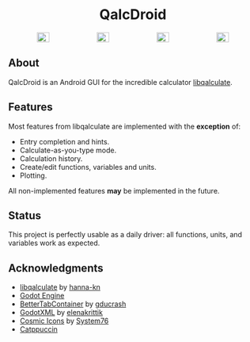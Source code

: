 <h1 align="center">QalcDroid</h1>

<div align="center" style="display: flex; justify-content: center; gap: 2%;">
  <img src="https://i.ibb.co/JyTJhkd/Screenshot-20241104-204148-calculator.png" width="22%" />
  <img src="https://i.ibb.co/dG3TFW5/Screenshot-20241104-204216-calculator.png" width="22%" />
  <img src="https://i.ibb.co/mTZ21n6/Screenshot-20241104-204239-calculator.png" width="22%" />
  <img src="https://i.ibb.co/4d0GSMg/Screenshot-20241104-204254-calculator.png" width="22%" />
</div>

## About

QalcDroid is an Android GUI for the incredible calculator
[libqalculate](https://github.com/Qalculate/libqalculate).

## Features

Most features from libqalculate are implemented with the **exception** of:
 - Entry completion and hints.
 - Calculate-as-you-type mode.
 - Calculation history.
 - Create/edit functions, variables and units.
 - Plotting.

All non-implemented features **may** be implemented in the future.

## Status

This project is perfectly usable as a daily driver: all functions, units, 
and variables work as expected.

## Acknowledgments
 - [libqalculate](https://github.com/Qalculate/libqalculate) by [hanna-kn](https://github.com/hanna-kn)
 - [Godot Engine](https://godotengine.org/)
 - [BetterTabContainer](https://github.com/gducrash/BetterTabContainer/tree/4.0) by [gducrash](https://github.com/gducrash)
 - [GodotXML](https://github.com/elenakrittik/GodotXML) by [elenakrittik](https://github.com/elenakrittik)
 - [Cosmic Icons](http://github.com/pop-os/cosmic-icons) by [System76](http://system76.com/)
 - [Catppuccin](https://github.com/catppuccin/catppuccin)
